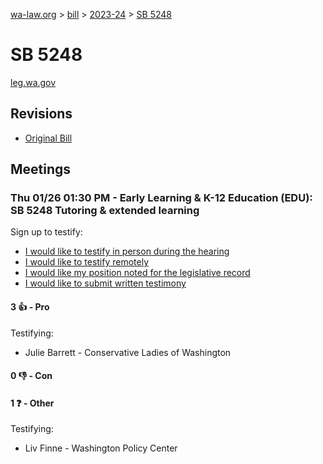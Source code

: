 [wa-law.org](/) > [bill](/bill/) > [2023-24](/bill/2023-24/) > [SB 5248](/bill/2023-24/sb/5248/)

# SB 5248
[leg.wa.gov](https://app.leg.wa.gov/billsummary?BillNumber=5248&Year=2023&Initiative=false)

## Revisions
* [Original Bill](1/)

## Meetings
### Thu 01/26 01:30 PM - Early Learning & K-12 Education (EDU): SB 5248 Tutoring & extended learning
Sign up to testify:
* [I would like to testify in person during the hearing](https://app.leg.wa.gov/csi/Testifier/Add?chamber=House&mId=30508&aId=149659&caId=20599&tId=1)
* [I would like to testify remotely](https://app.leg.wa.gov/csi/Testifier/Add?chamber=House&mId=30508&aId=149659&caId=20599&tId=2)
* [I would like my position noted for the legislative record](https://app.leg.wa.gov/csi/Testifier/Add?chamber=House&mId=30508&aId=149659&caId=20599&tId=3)
* [I would like to submit written testimony](https://app.leg.wa.gov/csi/Testifier/Add?chamber=House&mId=30508&aId=149659&caId=20599&tId=4)

#### 3 👍 - Pro
Testifying:
* Julie Barrett - Conservative Ladies of Washington

#### 0 👎 - Con

#### 1 ❓ - Other
Testifying:
* Liv Finne - Washington Policy Center

